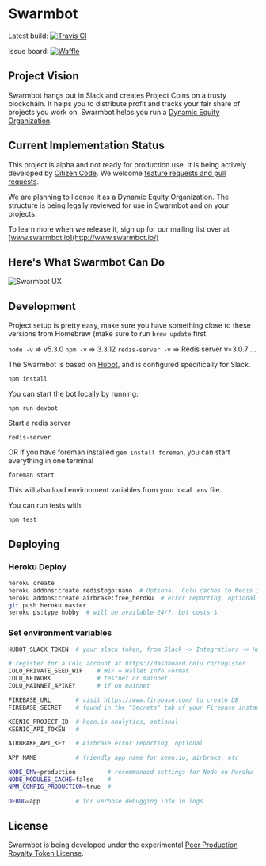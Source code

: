 # Swarmbot

Latest build: [![Travis CI](https://travis-ci.org/citizencode/swarmbot.svg?branch=master)](https://travis-ci.org/citizencode/swarmbot)

Issue board: [![Waffle](https://badge.waffle.io/citizencode/swarmbot.svg?label=on%20deck&title=On%20Deck)](http://waffle.io/citizencode/swarmbot)

## Project Vision

Swarmbot hangs out in Slack and creates Project Coins on a trusty blockchain.
It helps you to distribute profit and tracks your fair share of projects you work on.
Swarmbot helps you run a [Dynamic Equity Organization](https://github.com/citizencode/dynamic-equity-organization).


## Current Implementation Status

This project is alpha and not ready for production use.
It is being actively developed by [Citizen Code](http://citizencode.io/).
We welcome [feature requests and pull requests](https://github.com/citizencode/swarmbot/issues).

We are planning to license it as a Dynamic Equity Organization.
The structure is being legally reviewed for use in Swarmbot and on your projects.

To learn more when we release it, sign up for our mailing list over at [www.swarmbot.io](http://www.swarmbot.io/)

## Here's What Swarmbot Can Do

![Swarmbot UX](https://cdn.rawgit.com/citizencode/swarmbot/101569b44d0decd29fdbb05efe55501522262330/doc/examples-2015-12/flow.png)

## Development

Project setup is pretty easy, make sure you have something close to these versions from Homebrew (make sure to run `brew update` first

`node -v` => v5.3.0
`npm -v` => 3.3.12
`redis-server -v` => Redis server v=3.0.7 ...


The Swarmbot is based on [Hubot](http://hubot.github.com),
and is configured specifically for Slack.

    npm install

You can start the bot locally by running:

    npm run devbot
    
Start a redis server

    redis-server
    
OR if you have foreman installed `gem install foreman`, you can start everything in one terminal

    foreman start

This will also load environment variables from your local `.env` file.

You can run tests with:

    npm test

## Deploying

### Heroku Deploy

```sh
heroku create
heroku addons:create redistogo:nano  # Optional. Colu caches to Redis if available.
heroku addons:create airbrake:free_heroku  # error reporting, optional
git push heroku master
heroku ps:type hobby  # will be available 24/7, but costs $
```

### Set environment variables

```sh
HUBOT_SLACK_TOKEN  # your slack token, from Slack -> Integrations -> Hubot

# register for a Colu account at https://dashboard.colu.co/register
COLU_PRIVATE_SEED_WIF    # WIF = Wallet Info Format
COLU_NETWORK             # testnet or mainnet
COLU_MAINNET_APIKEY      # if on mainnet

FIREBASE_URL       # visit https://www.firebase.com/ to create DB
FIREBASE_SECRET    # found in the "Secrets" tab of your Firebase instance

KEENIO_PROJECT_ID  # keen.io analytics, optional
KEENIO_API_TOKEN   #

AIRBRAKE_API_KEY   # Airbrake error reporting, optional

APP_NAME           # friendly app name for keen.io, airbrake, etc

NODE_ENV=production         # recommended settings for Node on Heroku
NODE_MODULES_CACHE=false    #
NPM_CONFIG_PRODUCTION=true  #

DEBUG=app          # for verbose debugging info in logs
```

## License

Swarmbot is being developed under the experimental
[Peer Production Royalty Token License](https://github.com/citizencode/swarmbot/blob/master/LICENSE.md).
